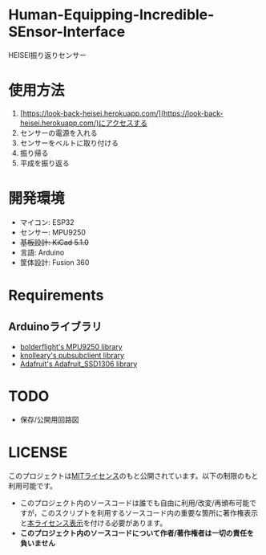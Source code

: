 # Human-Equipping-Incredible-SEnsor-Interface
HEISEI振り返りセンサー

# 使用方法
1. [https://look-back-heisei.herokuapp.com/](https://look-back-heisei.herokuapp.com/)にアクセスする
1. センサーの電源を入れる
1. センサーをベルトに取り付ける
1. 振り帰る
1. 平成を振り返る

# 開発環境
- マイコン: ESP32
- センサー: MPU9250
- ~~基板設計: KiCad 5.1.0~~
- 言語: Arduino
- 筐体設計: Fusion 360

# Requirements
## Arduinoライブラリ
- [bolderflight's MPU9250 library](https://github.com/bolderflight/MPU9250)
- [knolleary's pubsubclient library](https://github.com/knolleary/pubsubclient)
- [Adafruit's Adafruit_SSD1306 library](https://github.com/adafruit/Adafruit_SSD1306)

# TODO
- 保存/公開用回路図

# LICENSE
このプロジェクトは[MITライセンス](https://github.com/oita-kosen/Human-Equipping-Incredible-SEnsor-Interface/blob/master/LICENSE)のもと公開されています。以下の制限のもと利用可能です。
- このプロジェクト内のソースコードは誰でも自由に利用/改変/再頒布可能ですが，このスクリプトを利用するソースコード内の重要な箇所に著作権表示と[本ライセンス表示](https://github.com/oita-kosen/Human-Equipping-Incredible-SEnsor-Interface/blob/master/LICENSE)を付ける必要があります。  
- **このプロジェクト内のソースコードについて作者/著作権者は一切の責任を負いません**